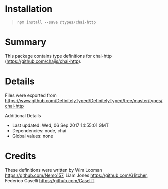 # Installation
> `npm install --save @types/chai-http`

# Summary
This package contains type definitions for chai-http (https://github.com/chaijs/chai-http).

# Details
Files were exported from https://www.github.com/DefinitelyTyped/DefinitelyTyped/tree/master/types/chai-http

Additional Details
 * Last updated: Wed, 06 Sep 2017 14:55:01 GMT
 * Dependencies: node, chai
 * Global values: none

# Credits
These definitions were written by Wim Looman <https://github.com/Nemo157>, Liam Jones <https://github.com/G1itcher>, Federico Caselli <https://github.com/CaselIT>.
